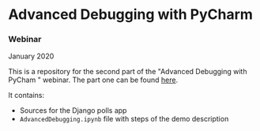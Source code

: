 # Advanced Debugging with PyCharm

### Webinar

January 2020

This is a repository for the second part of the "Advanced Debugging with PyCham
" webinar. The part one can be found [here](https://github.com/Elizaveta239/AdvancedDebugging).

It contains:

* Sources for the Django polls app
* `AdvancedDebugging.ipynb` file with steps of the demo description
